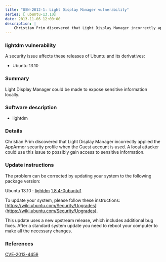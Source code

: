 ```yaml
---
title: "USN-2012-1: Light Display Manager vulnerability"
series: [ ubuntu-13.10]
date: 2013-11-06 12:00:00
description: |
    Christian Prim discovered that Light Display Manager incorrectly applied the AppArmor security profile when the Guest account is used. A local attacker could use this issue to possibly gain access to sensitive information. 
--- 
```

 
### lightdm vulnerability

A security issue affects these releases of Ubuntu and its derivatives:

* Ubuntu 13.10

### Summary

Light Display Manager could be made to expose sensitive information locally.

### Software description

* lightdm 

### Details

Christian Prim discovered that Light Display Manager incorrectly applied the AppArmor security profile when the Guest account is used. A local attacker could use this issue to possibly gain access to sensitive information. 

### Update instructions

The problem can be corrected by updating your system to the following package version:

Ubuntu 13.10
 : [lightdm](https://launchpad.net/ubuntu/+source/lightdm) <span> [1.8.4-0ubuntu1](https://launchpad.net/ubuntu/+source/lightdm/1.8.4-0ubuntu1) </span> 

To update your system, please follow these instructions: [https://wiki.ubuntu.com/Security/Upgrades](https://wiki.ubuntu.com/Security/Upgrades).

This update uses a new upstream release, which includes additional bug fixes. After a standard system update you need to reboot your computer to make all the necessary changes. 

### References

 [CVE-2013-4459](http://people.ubuntu.com/~ubuntu-security/cve/CVE-2013-4459)
 
